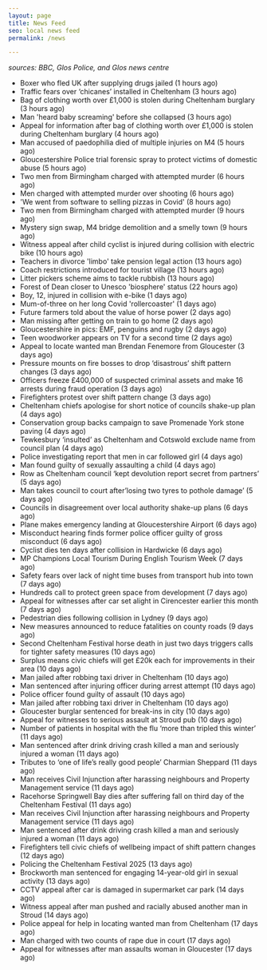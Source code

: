 ```yaml
---
layout: page
title: News Feed
seo: local news feed
permalink: /news

---
```


_sources: BBC, Glos Police, and Glos news centre_

<!-- news_marker starts -->
- Boxer who fled UK after supplying drugs jailed (1 hours ago)
- Traffic fears over ‘chicanes’ installed in Cheltenham (3 hours ago)
- Bag of clothing worth over £1,000 is stolen during Cheltenham burglary (3 hours ago)
- Man 'heard baby screaming' before she collapsed (3 hours ago)
- Appeal for information after bag of clothing worth over &#163;1,000 is stolen during Cheltenham burglary (4 hours ago)
- Man accused of paedophilia died of multiple injuries on M4 (5 hours ago)
- Gloucestershire Police trial forensic spray to protect victims of domestic abuse (5 hours ago)
- Two men from Birmingham charged with attempted murder (6 hours ago)
- Men charged with attempted murder over shooting (6 hours ago)
- 'We went from software to selling pizzas in Covid' (8 hours ago)
- Two men from Birmingham charged with attempted murder (9 hours ago)
- Mystery sign swap, M4 bridge demolition and a smelly town (9 hours ago)
- Witness appeal after child cyclist is injured during collision with electric bike (10 hours ago)
- Teachers in divorce 'limbo' take pension legal action (13 hours ago)
- Coach restrictions introduced for tourist village (13 hours ago)
- Litter pickers scheme aims to tackle rubbish (13 hours ago)
- Forest of Dean closer to Unesco 'biosphere' status (22 hours ago)
- Boy, 12, injured in collision with e-bike (1 days ago)
- Mum-of-three on her long Covid 'rollercoaster' (1 days ago)
- Future farmers told about the value of horse power (2 days ago)
- Man missing after getting on train to go home (2 days ago)
- Gloucestershire in pics: EMF, penguins and rugby (2 days ago)
- Teen woodworker appears on TV for a second time (2 days ago)
- Appeal to locate wanted man Brendan Fenemore from Gloucester (3 days ago)
- Pressure mounts on fire bosses to drop ‘disastrous’ shift pattern changes (3 days ago)
- Officers freeze £400,000 of suspected criminal assets and make 16 arrests during fraud operation (3 days ago)
- Firefighters protest over shift pattern change (3 days ago)
- Cheltenham chiefs apologise for short notice of councils shake-up plan (4 days ago)
- Conservation group backs campaign to save Promenade York stone paving (4 days ago)
- Tewkesbury ‘insulted’ as Cheltenham and Cotswold exclude name from council plan (4 days ago)
- Police investigating report that men in car followed girl (4 days ago)
- Man found guilty of sexually assaulting a child (4 days ago)
- Row as Cheltenham council ‘kept devolution report secret from partners’ (5 days ago)
- Man takes council to court after’losing two tyres to pothole damage’ (5 days ago)
- Councils in disagreement over local authority shake-up plans (6 days ago)
- Plane makes emergency landing at Gloucestershire Airport (6 days ago)
- Misconduct hearing finds former police officer guilty of gross misconduct (6 days ago)
- Cyclist dies ten days after collision in Hardwicke (6 days ago)
- MP Champions Local Tourism During English Tourism Week (7 days ago)
- Safety fears over lack of night time buses from transport hub into town (7 days ago)
- Hundreds call to protect green space from development (7 days ago)
- Appeal for witnesses after car set alight in Cirencester earlier this month (7 days ago)
- Pedestrian dies following collision in Lydney (9 days ago)
- New measures announced to reduce fatalities on county roads (9 days ago)
- Second Cheltenham Festival horse death in just two days triggers calls for tighter safety measures (10 days ago)
- Surplus means civic chiefs will get £20k each for improvements in their area (10 days ago)
- Man jailed after robbing taxi driver in Cheltenham (10 days ago)
- Man sentenced after injuring officer during arrest attempt (10 days ago)
- Police officer found guilty of assault (10 days ago)
- Man jailed after robbing taxi driver in Cheltenham (10 days ago)
- Gloucester burglar sentenced for break-ins in city (10 days ago)
- Appeal for witnesses to serious assault at Stroud pub (10 days ago)
- Number of patients in hospital with the flu ‘more than tripled this winter’ (11 days ago)
- Man sentenced after drink driving crash killed a man and seriously injured a woman (11 days ago)
- Tributes to ‘one of life’s really good people’ Charmian Sheppard (11 days ago)
- Man receives Civil Injunction after harassing neighbours and Property Management service (11 days ago)
- Racehorse Springwell Bay dies after suffering fall on third day of the Cheltenham Festival (11 days ago)
- Man receives Civil Injunction after harassing neighbours and Property Management service (11 days ago)
- Man sentenced after drink driving crash killed a man and seriously injured a woman (11 days ago)
- Firefighters tell civic chiefs of wellbeing impact of shift pattern changes (12 days ago)
- Policing the Cheltenham Festival 2025 (13 days ago)
- Brockworth man sentenced for engaging 14-year-old girl in sexual activity (13 days ago)
- CCTV appeal after car is damaged in supermarket car park (14 days ago)
- Witness appeal after man pushed and racially abused another man in Stroud (14 days ago)
- Police appeal for help in locating wanted man from Cheltenham (17 days ago)
- Man charged with two counts of rape due in court (17 days ago)
- Appeal for witnesses after man assaults woman in Gloucester (17 days ago)

<!-- news_marker ends -->
